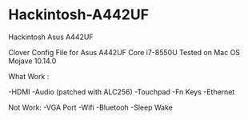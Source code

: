 # Hackintosh-A442UF
Hackintosh Asus A442UF

Clover Config File for Asus A442UF Core i7-8550U
Tested on Mac OS Mojave 10.14.0

What Work :

-HDMI 
-Audio (patched with ALC256)
-Touchpad
-Fn Keys
-Ethernet

Not Work:
-VGA Port
-Wifi
-Bluetooh
-Sleep Wake
